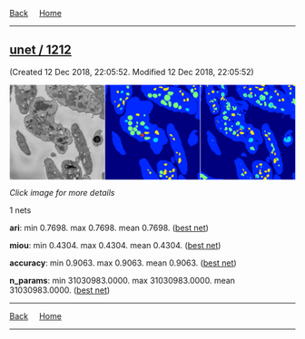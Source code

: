 
[Back](..)&nbsp;&nbsp;&nbsp;&nbsp;&nbsp;[Home](www.leapmanlab.github.io/snapshots)

---

<div class="summary"><a href="1212"><h2>unet / 1212</h2></a><p>(Created 12 Dec 2018, 22:05:52. Modified 12 Dec 2018, 22:05:52)
</p><a href="1212"><img src="1212/0/media/summary.png" align="center"></a><p><i>Click image for more details</i>
</p></div>

1 nets

**ari**: min 0.7698. max 0.7698. mean 0.7698.  ([best net](1212/0))

**miou**: min 0.4304. max 0.4304. mean 0.4304.  ([best net](1212/0))

**accuracy**: min 0.9063. max 0.9063. mean 0.9063.  ([best net](1212/0))

**n_params**: min 31030983.0000. max 31030983.0000. mean 31030983.0000.  ([best net](1212/0))

---

[Back](..)&nbsp;&nbsp;&nbsp;&nbsp;&nbsp;[Home](www.leapmanlab.github.io/snapshots)

---